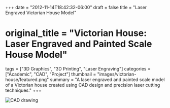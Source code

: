+++
date = "2012-11-14T18:42:32-06:00"
draft = false
title = "Laser Engraved Victorian House Model"
# original_title = "Victorian House: Laser Engraved and Painted Scale House Model"
tags = ["3D Graphics", "3D Printing", "Laser Engraving"]
categories = ["Academic", "CAD", "Project"]
thumbnail = "images/victorian-house/featured.png"
summary = "A laser engraved and painted scale model of a Victorian house created using CAD design and precision laser cutting techniques."
+++

![CAD drawing](../../images/victorian-house/featured.png)
